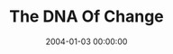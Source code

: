 ---
layout: series
series: "The DNA Of Change"
permalink: "/the-dna-of-change/"
title: "The DNA Of Change"
date: 2004-01-03 00:00:00
endDate: 2004-01-25 00:00:00
description: "Theres one thing that seems to be a constant presence in our lives&#58; change. In this series well take an inside look at this challenging and sometimes intimidating issue and how we can learn to not only deal with it, but use it to our advantage in everyday life."
src: "http://s3.amazonaws.com/crossroads-media/images/bigscreen.dna.jpg"
---
